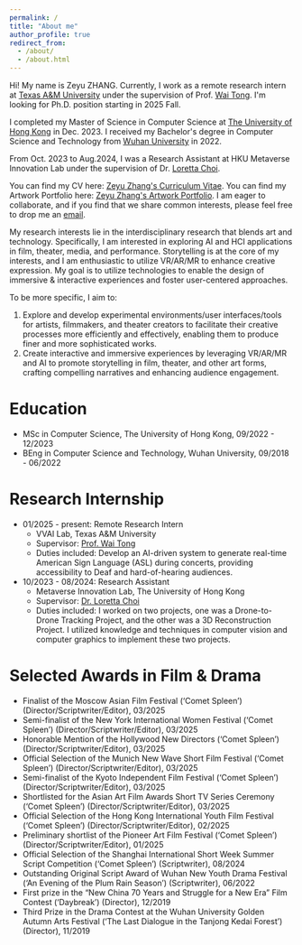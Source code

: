 ```yaml
---
permalink: /
title: "About me"
author_profile: true
redirect_from: 
  - /about/
  - /about.html
---
```


Hi! My name is Zeyu ZHANG. Currently, I work as a remote research intern at [Texas A&M University](https://www.tamu.edu/) under the supervision of Prof. [Wai Tong](https://wtong2017.github.io/). I'm looking for Ph.D. position starting in 2025 Fall.

I completed my Master of Science in Computer Science at [The University of Hong Kong](https://www.hku.hk/) in Dec. 2023. I received my Bachelor's degree in Computer Science and Technology from [Wuhan University](https://en.whu.edu.cn/) in 2022. 

From Oct. 2023 to Aug.2024, I was a Research Assistant at HKU Metaverse Innovation Lab under the supervision of Dr. [Loretta Choi](https://i.cs.hku.hk/~ykchoi/). 

You can find my CV here: [Zeyu Zhang's Curriculum Vitae](../assets/Zeyu_ZHANG_CV.pdf). You can find my Artwork Portfolio here: [Zeyu Zhang's Artwork Portfolio](../assets/Portfolio_Zeyu_ZHANG.pdf). I am eager to collaborate, and if you find that we share common interests, please feel free to drop me an [email](mailto:zeyu2022@connect.hku.hk).

My research interests lie in the interdisciplinary research that blends art and technology. Specifically, I am interested in exploring AI and HCI applications in film, theater, media, and performance. Storytelling is at the core of my interests, and I am enthusiastic to utilize VR/AR/MR to enhance creative expression. My goal is to utilize technologies to enable the design of immersive & interactive experiences and foster user-centered approaches. 

To be more specific, I aim to:
1. Explore and develop experimental environments/user interfaces/tools for artists, filmmakers, and theater creators to facilitate their creative processes more efficiently and effectively, enabling them to produce finer and more sophisticated works.
2. Create interactive and immersive experiences by leveraging VR/AR/MR and AI to promote storytelling in film, theater, and other art forms, crafting compelling narratives and enhancing audience engagement.



Education
======
* MSc in Computer Science, The University of Hong Kong, 09/2022 - 12/2023
* BEng in Computer Science and Technology, Wuhan University, 09/2018 - 06/2022

Research Internship
======
* 01/2025 - present: Remote Research Intern
  * VVAI Lab, Texas A&M University
  * Supervisor: [Prof. Wai Tong](https://wtong2017.github.io/)
  * Duties included: Develop an AI-driven system to generate real-time American Sign Language (ASL) during concerts, providing accessibility to Deaf and hard-of-hearing audiences.
* 10/2023 - 08/2024: Research Assistant
  * Metaverse Innovation Lab, The University of Hong Kong
  * Supervisor: [Dr. Loretta Choi](https://i.cs.hku.hk/~ykchoi/)
  * Duties included: I worked on two projects, one was a Drone-to-Drone Tracking Project, and the other was a 3D Reconstruction Project. I utilized knowledge and techniques in computer vision and computer graphics to implement these two projects.


Selected Awards in Film & Drama
======
* Finalist of the Moscow Asian Film Festival (‘Comet Spleen’) (Director/Scriptwriter/Editor), 03/2025
* Semi-finalist of the New York International Women Festival (‘Comet Spleen’) (Director/Scriptwriter/Editor), 03/2025
* Honorable Mention of the Hollywood New Directors (‘Comet Spleen’) (Director/Scriptwriter/Editor), 03/2025
* Official Selection of the Munich New Wave Short Film Festival (‘Comet Spleen’) (Director/Scriptwriter/Editor), 03/2025
* Semi-finalist of the Kyoto Independent Film Festival (‘Comet Spleen’) (Director/Scriptwriter/Editor), 03/2025
* Shortlisted for the Asian Art Film Awards Short TV Series Ceremony (‘Comet Spleen’) (Director/Scriptwriter/Editor), 03/2025
* Official Selection of the Hong Kong International Youth Film Festival (‘Comet Spleen’) (Director/Scriptwriter/Editor), 02/2025
* Preliminary shortlist of the Pioneer Art Film Festival (‘Comet Spleen’) (Director/Scriptwriter/Editor), 01/2025
* Official Selection of the Shanghai International Short Week Summer Script Competition (‘Comet Spleen’) (Scriptwriter), 08/2024 
* Outstanding Original Script Award of Wuhan New Youth Drama Festival (‘An Evening of the Plum Rain Season’) (Scriptwriter), 06/2022
* First prize in the “New China 70 Years and Struggle for a New Era” Film Contest (‘Daybreak’) (Director), 12/2019
* Third Prize in the Drama Contest at the Wuhan University Golden Autumn Arts Festival (‘The Last Dialogue in the Tanjong Kedai Forest’) (Director), 11/2019



